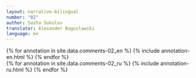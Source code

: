 ```yaml
---
layout: narrative-bilingual
number: "02"
author: Sasha Sokolov
translator: Alexander Boguslawski
language: en
---
```


<div id="annotation-text">
    <div id="annotations-en">
        {% for annotation in site.data.comments-02_en %}
        {% include annotation-en.html %}
        {% endfor %}
    </div>
    <div id="annotations-ru">
        {% for annotation in site.data.comments-02_ru %}
        {% include annotation-ru.html %}
        {% endfor %}
    </div>
</div>
